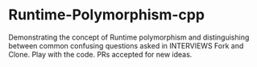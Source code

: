 # Runtime-Polymorphism-cpp
Demonstrating the concept of Runtime polymorphism and distinguishing between common confusing questions asked in INTERVIEWS
Fork and Clone. Play with the code. PRs accepted for new ideas.
